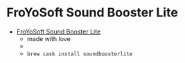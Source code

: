 # FroYoSoft Sound Booster Lite
- [FroYoSoft Sound Booster Lite](https://froyosoft.com/soundbooster.php)
  -  made with love
  - 
  - `brew cask install soundboosterlite`
